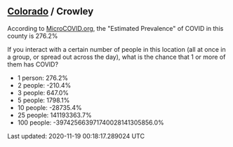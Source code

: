 
## [Colorado](/united-states/colorado) / Crowley

According to [MicroCOVID.org](http://microcovid.org),
the "Estimated Prevalence" of COVID in this county is 276.2%

If you interact with a certain number of people in this location
(all at once in a group, or spread out across the day), what is the chance that
1 or more of them has COVID?

- 1 person: 276.2%
- 2 people: -210.4%
- 3 people: 647.0%
- 5 people: 1798.1%
- 10 people: -28735.4%
- 25 people: 141193363.7%
- 100 people: -397425663971740028141305856.0%

Last updated: 2020-11-19 00:18:17.289024 UTC
